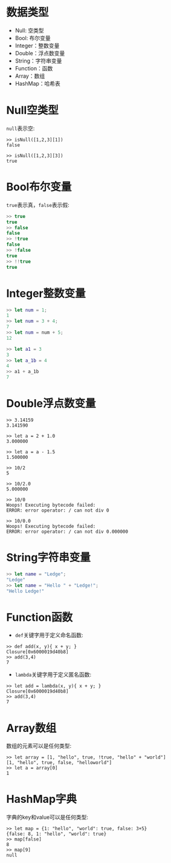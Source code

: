 # 数据类型

- Null: 空类型
- Bool:  布尔变量
- Integer：整数变量
- Double：浮点数变量
- String：字符串变量
- Function：函数
- Array：数组
- HashMap：哈希表

# Null空类型

`null`表示空:

```
>> isNull([1,2,3][1])
false

>> isNull([1,2,3][3])
true
```

# Bool布尔变量

`true`表示真，`false`表示假:

```cpp
>> true
true
>> false
false
>> !true
false
>> !false
true
>> !!true
true
```

# Integer整数变量

```swift
>> let num = 1;
1
>> let num = 3 + 4;
7
>> let num = num + 5;
12

>> let a1 = 3
3
>> let a_1b = 4
4
>> a1 + a_1b
7
```


# Double浮点数变量

```
>> 3.14159
3.141590

>> let a = 2 + 1.0
3.000000

>> let a = a - 1.5
1.500000

>> 10/2
5

>> 10/2.0
5.000000

>> 10/0
Woops! Executing bytecode failed:
ERROR: error operator: / can not div 0

>> 10/0.0
Woops! Executing bytecode failed:
ERROR: error operator: / can not div 0.000000
```

# String字符串变量

```swift
>> let name = "Ledge";
"Ledge"
>> let name = "Hello " + "Ledge!";
"Hello Ledge!"
```


# Function函数

- `def`关键字用于定义命名函数:

```
>> def add(x, y){ x + y; }
Closure[0x6000019d40b8]
>> add(3,4)
7
```

- `lambda`关键字用于定义匿名函数:

```
>> let add = lambda(x, y){ x + y; }
Closure[0x6000019d40b8]
>> add(3,4)
7
```


# Array数组

数组的元素可以是任何类型:

```
>> let array = [1, "hello", true, !true, "hello" + "world"]
[1, "hello", true, false, "helloworld"]
>> let a = array[0]
1
```

# HashMap字典

字典的key和value可以是任何类型:

```
>> let map = {1: "hello", "world": true, false: 3+5}
{false: 8, 1: "hello", "world": true}
>> map[false]
8
>> map[9]
null
```

